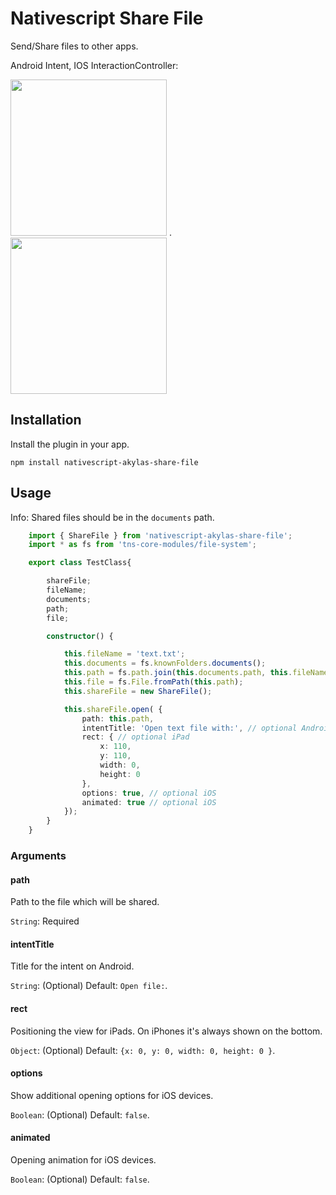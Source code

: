 # Nativescript Share File

Send/Share files to other apps.

Android Intent, IOS InteractionController:

<img src="https://github.com/farfromrefug/nativescript-share-file/blob/master/preview/preview-android.png?raw=true" width="250"> .   <img src="https://github.com/farfromrefug/nativescript-share-file/blob/master/preview/preview-ios.png?raw=true" width="250">



## Installation

Install the plugin in your app.

~~~
npm install nativescript-akylas-share-file
~~~

## Usage 

Info: Shared files should be in the `documents` path.
	
```TypeScript
    import { ShareFile } from 'nativescript-akylas-share-file';
    import * as fs from 'tns-core-modules/file-system';

    export class TestClass{

        shareFile;
        fileName;
        documents;
        path;
        file;

        constructor() {

            this.fileName = 'text.txt';
            this.documents = fs.knownFolders.documents();
            this.path = fs.path.join(this.documents.path, this.fileName);
            this.file = fs.File.fromPath(this.path);
            this.shareFile = new ShareFile();

            this.shareFile.open( { 
                path: this.path, 
                intentTitle: 'Open text file with:', // optional Android
                rect: { // optional iPad
                    x: 110,
                    y: 110,
                    width: 0,
                    height: 0
                },
                options: true, // optional iOS
                animated: true // optional iOS
            });
        }
    }

```

### Arguments

#### path
Path to the file which will be shared.


`String`: Required


#### intentTitle
Title for the intent on Android. 

`String`: (Optional) 
Default: `Open file:`.


#### rect
Positioning the view for iPads. On iPhones it's always shown on the bottom. 

`Object`: (Optional) 
Default: `{x: 0, y: 0, width: 0, height: 0 }`.

#### options
Show additional opening options for iOS devices. 

`Boolean`: (Optional)
Default: `false`.

#### animated
Opening animation for iOS devices. 

`Boolean`: (Optional) 
Default: `false`.